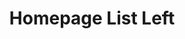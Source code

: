 ---
title: "Homepage List Left"
layout: "list" # layout value (full or list)
sidebar: "left" # sidebar value (left,right or false)
---